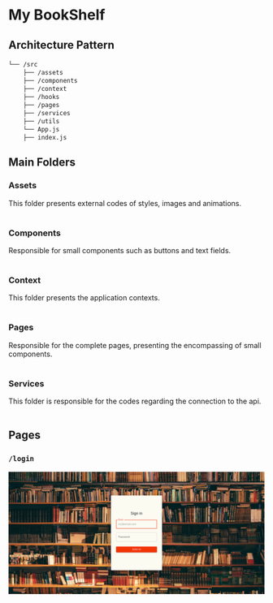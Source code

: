 # My BookShelf

## Architecture Pattern

```text
└── /src
    ├── /assets
    ├── /components
    ├── /context
    ├── /hooks
    ├── /pages
    ├── /services
    ├── /utils
    └── App.js
    ├── index.js
```

## Main Folders

### Assets

This folder presents external codes of styles, images and animations.<br/><br/>

### Components

Responsible for small components such as buttons and text fields.<br/><br/>

### Context

This folder presents the application contexts.<br/><br/>

### Pages

Responsible for the complete pages, presenting the encompassing of small components.<br/><br/>

### Services

This folder is responsible for the codes regarding the connection to the api.<br/><br/>

## Pages

### `/login`

![image](./src/assets/images/docs/login.png)
